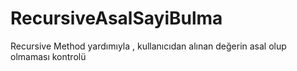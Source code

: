 # RecursiveAsalSayiBulma
Recursive Method yardımıyla , kullanıcıdan alınan değerin asal olup olmaması kontrolü
